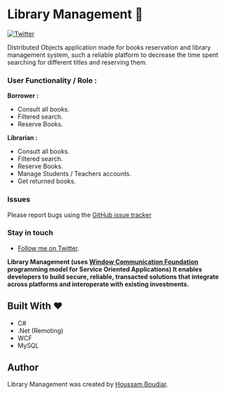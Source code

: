 Library Management :book:
============

[![Twitter](https://img.shields.io/twitter/follow/HoussamBoudiar.svg?label=Follow)](https://twitter.com/HoussamBoudiar)

Distributed Objects application made for books reservation and library management system, such a reliable platform to decrease the time spent searching for different titles and reserving them.

### User Functionality / Role :

**Borrower :**
* Consult all books.
* Filtered search.
* Reserve Books.

**Librarian :**
* Consult all books.
* Filtered search.
* Reserve Books.
* Manage Students / Teachers accounts.
* Get returned books.

### Issues
Please report bugs using the [GitHub issue tracker](https://github.com/houssamboudiar/Restaurant/issues)

### Stay in touch
- [Follow me on Twitter](https://twitter.com/HoussamBoudiar/).

**Library Management (uses [Window Communication Foundation](https://docs.microsoft.com/en-us/dotnet/framework/wcf/) programming model for Service Oriented Applications) It enables developers to build secure, reliable, transacted solutions that integrate across platforms and interoperate with existing investments.** 

## Built With :heart:
* C#
* .Net (Remoting)
* WCF
* MySQL

## Author
Library Management was created by [Houssam Boudiar](https://github.com/houssamboudiar).
